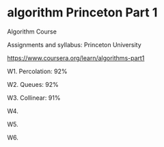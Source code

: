 # algorithm Princeton Part 1

Algorithm Course 

Assignments and syllabus: Princeton University

https://www.coursera.org/learn/algorithms-part1

W1. Percolation: 92%

W2. Queues:      92%

W3. Collinear:   91%

W4. 

W5.

W6.
